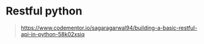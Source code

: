 # Restful python

> https://www.codementor.io/sagaragarwal94/building-a-basic-restful-api-in-python-58k02xsiq
